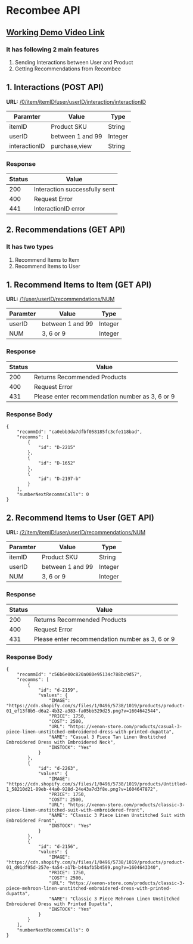 # Recombee API

## [Working Demo Video Link](https://drive.google.com/file/d/1zgB6rpyrewHXmGdeK9jsVXtW21BFd-EG/view?usp=sharing)
### It has following 2 main features

1. Sending Interactions between User and Product
2. Getting Recommendations from Recombee


## 1. Interactions (POST API)

**URL:** [/0/item/itemID/user/userID/interaction/interactionID](/0/item/itemID/user/userID/interaction/interactionID)

Paramter | Value | Type
------------ | ------------- | -------------
itemID | Product SKU | String
userID | between 1 and 99 | Integer
interactionID | purchase,view | String


### Response
Status | Value |
------------ | -------------
200 | Interaction successfully sent
400 | Request Error
441 | InteractionID error




## 2. Recommendations (GET API)
### It has two types

1. Recommend Items to Item
2. Recommend Items to User

## 1. Recommend Items to Item (GET API)

**URL:** [/1/user/userID/recommendations/NUM](/1/user/userID/recommendations/NUM)

Paramter | Value | Type
------------ | ------------- | -------------
userID | between 1 and 99 | Integer
NUM | 3, 6 or 9 | Integer

### Response
Status | Value |
------------ | -------------
200 | Returns Recommended Products
400 | Request Error
431 | Please enter recommendation number as 3, 6 or 9

### Response Body
```
{
    "recommId": "ca0ebb3da7dfbf058185fc3cfe118bad",
    "recomms": [
        {
            "id": "D-2215"
        },
        {
            "id": "D-1652"
        },
        {
            "id": "D-2197-b"
        }
    ],
    "numberNextRecommsCalls": 0
}
```
## 2. Recommend Items to User (GET API)

**URL:** [/2/item/itemID/user/userID/recommendations/NUM](/2/item/itemID/user/userID/recommendations/NUM)

Paramter | Value | Type
------------ | ------------- | -------------
itemID | Product SKU | String
userID | between 1 and 99 | Integer
NUM | 3, 6 or 9 | Integer

### Response
Status | Value |
------------ | -------------
200 | Returns Recommended Products
400 | Request Error
431 | Please enter recommendation number as 3, 6 or 9

### Response Body
```
{
    "recommId": "c56b6e00c820a080e95134c788bc9d57",
    "recomms": [
        {
            "id": "d-2159",
            "values": {
                "IMAGE": "https://cdn.shopify.com/s/files/1/0496/5738/1019/products/product-01_ef13f8b5-d6a2-4b32-a383-fa05bb529d25.png?v=1604642544",
                "PRICE": 1750,
                "COST": 2500,
                "URL": "https://xenon-store.com/products/casual-3-piece-linen-unstitched-embroidered-dress-with-printed-dupatta",
                "NAME": "Casual 3 Piece Tan Linen Unstitched Embroidered Dress with Embroidered Neck",
                "INSTOCK": "Yes"
            }
        },
        {
            "id": "d-2263",
            "values": {
                "IMAGE": "https://cdn.shopify.com/s/files/1/0496/5738/1019/products/Untitled-1_58210d21-89eb-44a0-928d-24e43a7d3f8e.png?v=1604647872",
                "PRICE": 1750,
                "COST": 2500,
                "URL": "https://xenon-store.com/products/classic-3-piece-linen-unstitched-suit-with-embroidered-front",
                "NAME": "Classic 3 Piece Linen Unstitched Suit with Embroidered Front",
                "INSTOCK": "Yes"
            }
        },
        {
            "id": "d-2156",
            "values": {
                "IMAGE": "https://cdn.shopify.com/s/files/1/0496/5738/1019/products/product-01_d91df95d-257e-4a54-a17b-b44afb5b4599.png?v=1604643340",
                "PRICE": 1750,
                "COST": 2500,
                "URL": "https://xenon-store.com/products/classic-3-piece-mehroon-linen-unstitched-embroidered-dress-with-printed-dupatta",
                "NAME": "Classic 3 Piece Mehroon Linen Unstitched Embroidered Dress with Printed Dupatta",
                "INSTOCK": "Yes"
            }
        }
    ],
    "numberNextRecommsCalls": 0
}
```


